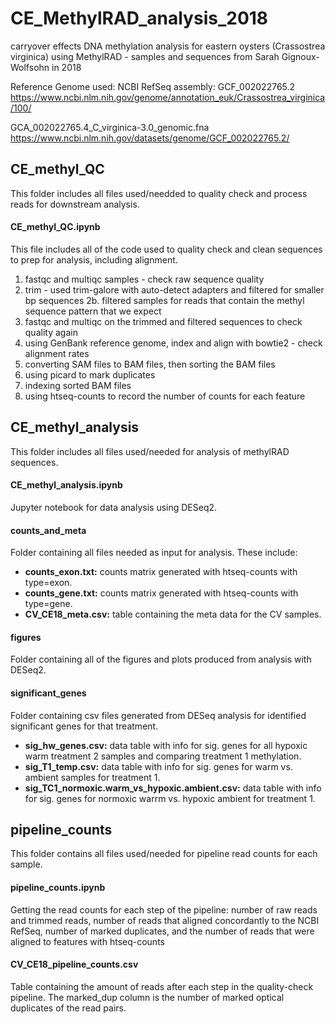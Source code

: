 # CE_MethylRAD_analysis_2018
carryover effects DNA methylation analysis for eastern oysters (Crassostrea virginica) using MethylRAD - samples and sequences from Sarah Gignoux-Wolfsohn in 2018

Reference Genome used: 
NCBI RefSeq assembly: GCF_002022765.2 https://www.ncbi.nlm.nih.gov/genome/annotation_euk/Crassostrea_virginica/100/

GCA_002022765.4_C_virginica-3.0_genomic.fna https://www.ncbi.nlm.nih.gov/datasets/genome/GCF_002022765.2/

## CE_methyl_QC
This folder includes all files used/needded to quality check and process reads for downstream analysis.

#### CE_methyl_QC.ipynb
This file includes all of the code used to quality check and clean sequences to prep for analysis, including alignment. 
1. fastqc and multiqc samples - check raw sequence quality
2. trim - used trim-galore with auto-detect adapters and filtered for smaller bp sequences
2b. filtered samples for reads that contain the methyl sequence pattern that we expect
3. fastqc and multiqc on the trimmed and filtered sequences to check quality again
4. using GenBank reference genome, index and align with bowtie2 - check alignment rates
5. converting SAM files to BAM files, then sorting the BAM files
6. using picard to mark duplicates
7. indexing sorted BAM files
8. using htseq-counts to record the number of counts for each feature 


## CE_methyl_analysis
This folder includes all files used/needed for analysis of methylRAD sequences.

#### CE_methyl_analysis.ipynb
Jupyter notebook for data analysis using DESeq2.

#### counts_and_meta
Folder containing all files needed as input for analysis. These include:
- **counts_exon.txt:** counts matrix generated with htseq-counts with type=exon.
- **counts_gene.txt:** counts matrix generated with htseq-counts with type=gene.
- **CV_CE18_meta.csv:** table containing the meta data for the CV samples.

#### figures
Folder containing all of the figures and plots produced from analysis with DESeq2. 

#### significant_genes
Folder containing csv files generated from DESeq analysis for identified significant genes for that treatment.
- **sig_hw_genes.csv:** data table with info for sig. genes for all hypoxic warm treatment 2 samples and comparing treatment 1 methylation.
- **sig_T1_temp.csv:** data table with info for sig. genes for warm vs. ambient samples for treatment 1.
- **sig_TC1_normoxic.warm_vs_hypoxic.ambient.csv:** data table with info for sig. genes for normoxic warrm vs. hypoxic ambient for treatment 1.

## pipeline_counts
This folder contains all files used/needed for pipeline read counts for each sample.

#### pipeline_counts.ipynb
Getting the read counts for each step of the pipeline: number of raw reads and trimmed reads, number of reads that aligned concordantly to the NCBI RefSeq, number of marked duplicates, and the number of reads that were aligned to features with htseq-counts

#### CV_CE18_pipeline_counts.csv
Table containing the amount of reads after each step in the quality-check pipeline. The marked_dup column is the number of marked optical duplicates of the read pairs. 








